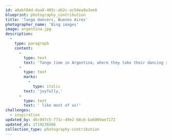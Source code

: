 ```yaml
---
id: a0abf84d-daa8-405c-ab2c-ac54ea9a3ee0
blueprint: photography_contribution
title: 'Tango dancers, Buenos Aires'
photographer_name: 'Bing images'
image: argentina.jpg
description:
  -
    type: paragraph
    content:
      -
        type: text
        text: 'Tango time in Argentina, where they take their dancing seriously  -  and '
      -
        type: text
        marks:
          -
            type: italic
        text: 'joyfully,'
      -
        type: text
        text: ' like most of us!'
challenges:
  - inspiration
updated_by: 46c097c5-771c-49e2-b8c6-ba6009ae7172
updated_at: 1719236566
collection_type: photography-contribution
---
```

